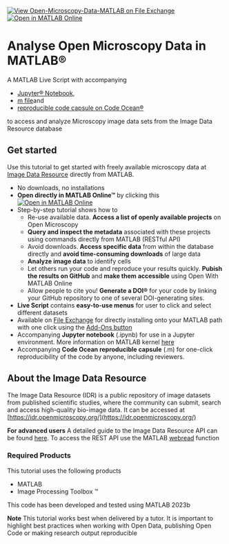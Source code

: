 [![View Open-Microscopy-Data-MATLAB on File Exchange](https://www.mathworks.com/matlabcentral/images/matlab-file-exchange.svg)](https://www.mathworks.com/matlabcentral/fileexchange/156034-open-microscopy-data-matlab)
[![Open in MATLAB Online](https://www.mathworks.com/images/responsive/global/open-in-matlab-online.svg)](https://matlab.mathworks.com/open/github/v1?repo=mathworks/Open-Microscopy-Data-MATLAB&file=OpenBiologyTutorial.mlx)
# Analyse Open Microscopy Data in MATLAB®

A MATLAB Live Script with accompanying 
- [Jupyter® Notebook](https://github.com/mathworks/Open-Microscopy-Data-MATLAB/blob/main/OpenBiologyTutorial.ipynb), 
- [m file](https://github.com/mathworks/Open-Microscopy-Data-MATLAB/blob/9d6ed32395816ae334ac5e917b5d4a0e68ed292d/OpenBiologyTutorialScript.m)and 
- [reproducible code capsule on Code Ocean®](https://doi.org/10.24433/CO.8820386.v1)

to access and analyze Microscopy image data sets from the Image Data Resource database

## Get started

Use this tutorial to get started with freely available microscopy data at [Image Data Resource](https://idr.openmicroscopy.org/) directly from MATLAB.
- No downloads, no installations
- **Open directly in MATLAB Online™** by clicking this [![Open in MATLAB Online](https://www.mathworks.com/images/responsive/global/open-in-matlab-online.svg)](https://matlab.mathworks.com/open/github/v1?repo=mathworks/Open-Microscopy-Data-MATLAB&file=OpenBiologyTutorial.mlx)
- Step-by-step tutorial shows how to
    - Re-use available data. **Access a list of openly available projects** on Open Microscopy
    - **Query and inspect the metadata** associated with these projects using commands directly from MATLAB (RESTful API)
    - Avoid downloads. **Access specific data** from within the database directly and **avoid time-consuming downloads** of large data
    - **Analyze image data** to identify cells
    - Let others run your code and reproduce your results quickly. **Pubish the results on GitHub** and **make them accessible** using Open With MATLAB Online
    - Allow people to cite you! **Generate a DOI®** for your code by linking your GitHub repository to one of several DOI-generating sites.
- **Live Script** contains **easy-to-use menus** for user to click and select different datasets
- Available on [File Exchange](mathworks.com/matlabcentral/fileexchange/) for directly installing onto your MATLAB path with one click using the [Add-Ons button](https://www.mathworks.com/help/matlab/matlab_env/get-add-ons.html)
- Accompanying **Jupyter notebook** (.ipynb) for use in a Jupyter environment. More information on MATLAB kernel [here](mathworks.com/products/reference-architectures/jupyter.html)
- Accompanying **Code Ocean reproducible capsule** (.m) for one-click reproducibility of the code by anyone, including reviewers.

## About the Image Data Resource
The Image Data Resource (IDR) is a public repository of image datasets from published scientific studies, where the community can submit, search and access high-quality bio-image data.
It can be accessed at [https://idr.openmicroscopy.org/](https://idr.openmicroscopy.org/)

**For advanced users** A detailed guide to the Image Data Resource API can be found [here](idr.openmicroscopy.org/about/api.html). To access the REST API use the MATLAB [webread](mathworks.com/help/matlab/ref/webread.html) function

### Required Products
This tutorial uses the following products
- MATLAB
- Image Processing Toolbox &trade;

This code has been developed and tested using MATLAB 2023b

**Note**
This tutorial works best when delivered by a tutor. It is important to highlight best practices when working with Open Data, publishing Open Code or making research output reproducible
